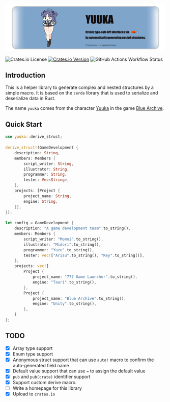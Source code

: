 <img src="splash.png" alt="yuuka" />

![Crates.io License](https://img.shields.io/crates/l/yuuka)
[![Crates.io Version](https://img.shields.io/crates/v/yuuka)](https://docs.rs/yuuka)
![GitHub Actions Workflow Status](https://img.shields.io/github/actions/workflow/status/celestia-island/yuuka/test.yml)

## Introduction

This is a helper library to generate complex and nested structures by a simple macro. It is based on the `serde` library that is used to serialize and deserialize data in Rust.

The name `yuuka` comes from the character [Yuuka](https://bluearchive.wiki/wiki/Yuuka) in the game [Blue Archive](https://bluearchive.jp/).

## Quick Start

```rust
use yuuka::derive_struct;

derive_struct!(GameDevelopment {
    description: String,
    members: Members {
        script_writer: String,
        illustrator: String,
        programmer: String,
        tester: Vec<String>,
    },
    projects: [Project {
        project_name: String,
        engine: String,
    }],
});

let config = GameDevelopment {
    description: "A game development team".to_string(),
    members: Members {
        script_writer: "Momoi".to_string(),
        illustrator: "Midori".to_string(),
        programmer: "Yuzu".to_string(),
        tester: vec!["Arisu".to_string(), "Key".to_string()],
    },
    projects: vec![
        Project {
            project_name: "777 Game Launcher".to_string(),
            engine: "Tauri".to_string(),
        },
        Project {
            project_name: "Blue Archive".to_string(),
            engine: "Unity".to_string(),
        },
    ]
};
```

## TODO

- [x] Array type support
- [x] Enum type support
- [x] Anonymous struct support that can use `auto!` macro to confirm the auto-generated field name
- [x] Default value support that can use `=` to assign the default value
- [x] `pub` and `pub(crate)` identifier support
- [x] Support custom derive macro.
- [ ] Write a homepage for this library
- [x] Upload to `crates.io`
